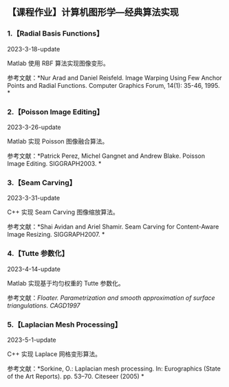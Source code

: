 ## **【课程作业】计算机图形学—经典算法实现**

### **1.【Radial Basis Functions】**

2023-3-18-update

Matlab 使用 RBF 算法实现图像变形。

参考文献：*Nur Arad and Daniel Reisfeld. Image Warping Using Few Anchor Points and Radial Functions. Computer Graphics Forum, 14(1): 35-46, 1995. *

### **2.【Poisson Image Editing】**

2023-3-26-update

Matlab 实现 Poisson 图像融合算法。

参考文献：*Patrick Perez, Michel Gangnet and Andrew Blake. Poisson Image Editing. SIGGRAPH2003. *

### **3.【Seam Carving】**

2023-3-31-update

C++ 实现 Seam Carving 图像缩放算法。

参考文献：*Shai Avidan and Ariel Shamir. Seam Carving for Content-Aware Image Resizing. SIGGRAPH2007. *

### **4.【Tutte 参数化】**

2023-4-14-update

Matlab 实现基于均匀权重的 Tutte 参数化。

参考文献：*Floater. Parametrization and smooth approximation of surface triangulations. CAGD1997*

### **5.【Laplacian Mesh Processing】**

2023-5-1-update

C++ 实现 Laplace 网格变形算法。

参考文献：*Sorkine, O.: Laplacian mesh processing. In: Eurographics (State of the Art Reports). pp. 53–70. Citeseer (2005) *
